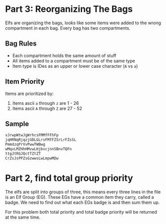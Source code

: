 # Part 3: Reorganizing The Bags

Elfs are organizing the bags, looks like some items were added to the wrong
compartment in each bag.  Every bag has two compartments.

## Bag Rules

- Each compartment holds the same amount of stuff
- All items added to a compartment must be of the same type
- Item type is IDes as an upper or lower case character (`A` vs `a`)

## Item Priority

Items are prioritized by:
1. Items ascii `a` through `z` are 1 - 26
2. Items ascii `A` through `Z` are 27 - 52

## Sample

```BASH
vJrwpWtwJgWrhcsFMMfFFhFp
jqHRNqRjqzjGDLGLrsFMfFZSrLrFZsSL
PmmdzqPrVvPwwTWBwg
wMqvLMZHhHMvwLHjbvcjnnSBnvTQFn
ttgJtRGJQctTZtZT
CrZsJsPPZsGzwwsLwLmpwMDw
```

# Part 2, find total group priority

The elfs are split into groups of three, this means every three lines in the
file is an Elf Group (EG).  These EGs have a common item they carry, called
a badge.  We need to find out what each EGs badge is and then sum them up.

For this problem both total priority and total badge priority will be returned
at the same time.